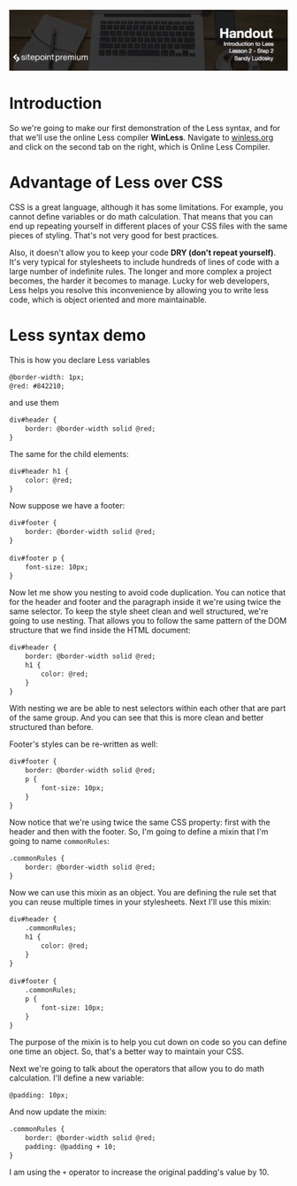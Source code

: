 ![](Introduction_to_Less/headers/2-2.jpg)
# Introduction

So we're going to make our first demonstration of the Less syntax, and for that we'll use the online Less compiler **WinLess**. Navigate to [winless.org](http://winless.org) and click on the second tab on the right, which is Online Less Compiler.

# Advantage of Less over CSS

CSS is a great language, although it has some limitations. For example, you cannot define variables or do math calculation. That means that you can end up repeating yourself in different places of your CSS files with the same pieces of styling. That's not very good for best practices.

Also, it doesn't allow you to keep your code **DRY (don't repeat yourself)**. It's very typical for stylesheets to include hundreds of lines of code with a large number of indefinite rules. The longer and more complex a project becomes, the harder it becomes to manage. Lucky for web developers, Less helps you resolve this inconvenience by allowing you to write less code, which is object oriented and more maintainable.

# Less syntax demo

This is how you declare Less variables

```less
@border-width: 1px;
@red: #842210;
```

and use them

```less
div#header {
	border: @border-width solid @red;
}
```

The same for the child elements:

```less
div#header h1 {
	color: @red;
}
```

Now suppose we have a footer:

```less
div#footer {
	border: @border-width solid @red;
}

div#footer p {
	font-size: 10px;
}
```

Now let me show you nesting to avoid code duplication. You can notice that for the header and footer and the paragraph inside it we're using twice the same selector. To keep the style sheet clean and well structured, we're going to use nesting. That allows you to follow the same pattern of the DOM structure that we find inside the HTML document:

```less
div#header {
	border: @border-width solid @red;
	h1 {
		color: @red;
	}
}
```

With nesting we are be able to nest selectors within each other that are part of the same group. And you can see that this is more clean and better structured than before.

Footer's styles can be re-written as well:

```less
div#footer {
	border: @border-width solid @red;
 	p {
		font-size: 10px;
	}
}
```

Now notice that we're using twice the same CSS property: first with the header and then with the footer. So, I'm going to define a mixin that I'm going to name `commonRules`:

```less
.commonRules {
	border: @border-width solid @red;
}
```

Now we can use this mixin as an object. You are defining the rule set that you can reuse multiple times in your stylesheets. Next I'll use this mixin:

```less
div#header {
	.commonRules;
	h1 {
		color: @red;
	}
}

div#footer {
	.commonRules;
 	p {
		font-size: 10px;
	}
}
```

The purpose of the mixin is to help you cut down on code so you can define one time an object. So, that's a better way to maintain your CSS.

Next we're going to talk about the operators that allow you to do math calculation. I'll define a new variable:

```less
@padding: 10px;
```

And now update the mixin:

```less
.commonRules {
	border: @border-width solid @red;
	padding: @padding + 10;
}
```

I am using the `+` operator to increase the original padding's value by 10.